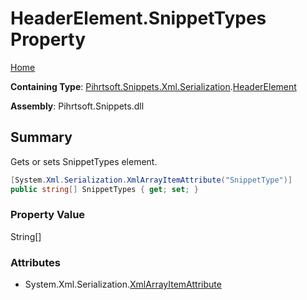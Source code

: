 # HeaderElement\.SnippetTypes Property

[Home](../../../../../../README.md)

**Containing Type**: [Pihrtsoft.Snippets.Xml.Serialization](../../README.md)\.[HeaderElement](../README.md)

**Assembly**: Pihrtsoft\.Snippets\.dll

## Summary

Gets or sets SnippetTypes element\.

```csharp
[System.Xml.Serialization.XmlArrayItemAttribute("SnippetType")]
public string[] SnippetTypes { get; set; }
```

### Property Value

String\[\]

### Attributes

* System\.Xml\.Serialization\.[XmlArrayItemAttribute](https://docs.microsoft.com/en-us/dotnet/api/system.xml.serialization.xmlarrayitemattribute)

